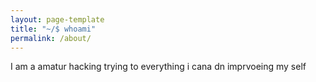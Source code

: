 ```yaml
---
layout: page-template
title: "~/$ whoami"
permalink: /about/
---
```

I am a amatur hacking trying to everything i cana dn imprvoeing my self
